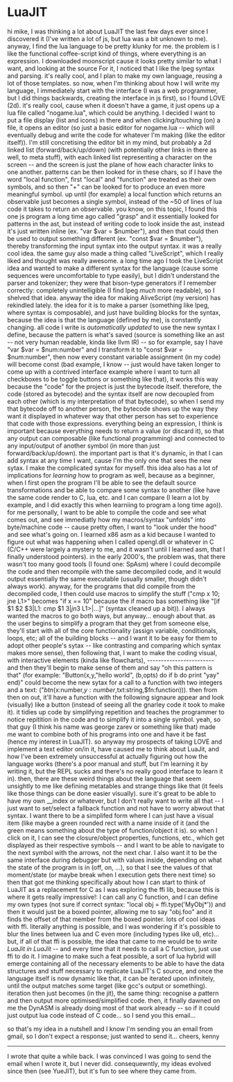# LuaJIT

hi mike,
I was thinking a lot about LuaJIT the last few days ever since I discovered it (I've written a lot of js, but lua was a bit unknown to me). anyway, I find the lua language to be pretty klunky for me. the problem is I like the functional coffee-script kind of things, where everything is an expression. I downloaded moonscript cause it looks pretty similar to what I want, and looking at the source For it, I noticed that I like the lpeg syntax and parsing. it's really cool, and I plan to make my own language, reusing a lot of those templates.
so now, when I'm thinking about how I will write my language, I immediately start with the interface (I was a web programmer, but I did things backwards, creating the interface in js first), so I found LOVE (2d). it's really cool, cause when it doesn't have a game, it just opens up a lua file called "nogame.lua", which could be anything. I decided I want to put a file display (list and icons) in there and when clicking/touching (on) a file, it opens an editor (so just a basic editor for nogame.lua -- which will eventually debug and write the code for whatever I'm making (like the editor itself)). I'm still concretising the editor bit in my mind, but probably a 2d linked list (forward/back/up/down) (with potentially other links in there as well, to meta stuff), with each linked list representing a character on the screen -- and the screen is just the plane of how each character links to one another. patterns can be then looked for in these chars, so if I have the word "local function", first "local" and "function" are treated as their own symbols, and so then "<local>+<function>" can be looked for to produce an even more meaningful symbol. up until (for example) a local function which returns an observable just becomes a single symbol, instead of the ~50 of lines of lua code it takes to return an observable.
    you know, on this topic, I found this one js program a long time ago called "grasp" and it essentially looked for patterns in the ast, but instead of writing code to look inside the ast, instead it's just written inline (ex. "var $var = $number"), and then that could then be used to output something different (ex. "const $var = $number"), thereby transforming the input syntax into the output syntax. it was a really cool idea. the same guy also made a thing called "LiveScript", which I really liked and thought was really awesome.
        a long time ago I took the LiveScript idea and wanted to make a different syntax for the language (cause some sequences were uncomfortable to type easily), but I didn't understand the parser and tokenizer; they were that bison-type generators if I remember correctly: completely unintelligible (I find lpeg *much* more readable), so I shelved that idea.
        anyway the idea for making AliveScript (my version) has rekindled lately. the idea for it is to make a parser (something like lpeg, where syntax is composable), and just have building blocks for the syntax, because the idea is that the language (defined by me), is constantly changing. all code I write is *automatically updated* to use the new syntax I define, because the pattern is what's saved (source is something like an ast -- not very human readable, kinda like llvm IR) -- so for example, say I have "var $var = $num:number" and I transform it to "const $var = $num:number", then now every constant variable assignment (in my code) will become const (bad example, I know -- just would have taken longer to come up with a contrived interface example where I want to turn all checkboxes to be toggle buttons or something like that), it works this way because the "code" for the project is just the bytecode itself. therefore, the code (stored as bytecode) and the syntax itself are now decoupled from each other (which is my interpretation of that bytecode), so when I send my that bytecode off to another person, the bytecode shows up the way they want it displayed in whatever way that other person has set to experience that code with those expressions.
        everything being an expression, I think is important because everything needs to return a value (or discard it), so that any output can composable (like functional programming) and connected to any input/output of another symbol (in more than just forward/back/up/down). the important part is that it's dynamic, in that I can add syntax at any time I want, cause I'm the only one that sees the new sytax. I make the complicated syntax for myself.
        this idea also has a lot of implications for *learning* how to program as well, because as a beginner, when I first open the program I'll be able to see the default source transformations and be able to compare some syntax to another (like have the same code render to C, lua, etc. and I can compare (I learn a lot by example, and I did exactly this when learniing to program a long time ago)). for me personally, I want to be able to compile the code and see what comes out, and see immediatly how my macros/syntax "unfolds" into byte/machine code -- cause pretty often, I want to "look under the hood" and see what's going on.
            I learned x86 asm as a kid because I wanted to figure out what was happening when I called opengl.dll or whatever in C (C/C++ were largely a mystery to me, and it wasn't until I learned asm, that I finally understood pointers). in the early 2000's, the problem was, that there wasn't too many good tools (I found one: SpAsm) where I could decompile the code and then recompile with the same decompiled code, and it would output essentially the same executable (usually smaller, though didn't always work). anyway, for the programs that did compile from the decompiled code, I then could use macros to simplify the stuff ("cmp x 10; jne L1>" becomes "if x == 10" because the if macro bas something like "[if $1 $2 $3|L1: cmp $1 $3| jn$3 L1>|...]" (syntax cleaned up a bit)). I always wanted the macros to go both ways, but anyway... enough about that.
        as the user begins to simplify a program that they get from someone else, they'll start with all of the core functionality (assign variable, conditionals, loops, etc; all of the building blocks -- and I want it to be easy for them to adopt other people's sytax -- like contrasting and comparing which syntax makes more sense), then following that, I want to make the coding visual, with interactive elements (kinda like flowcharts), ------------------------ and then they'll begin to make sense of them and say "oh this pattern is that" (for example: "Button(x,y,"hello world", (b,opts) do if b do print "yay" end)" could become the new sytax for a call to a function with two integers and a text: ("$btn($x:number,$y:number,$txt:string,$fn:function))). then from then on out, it'll have a function with the following signaure appear and look (visually) like a button (instead of seeing all the gnarley code it took to make it). it tidies up code by simplifying repetition and teaches the programmer to notice repitition in the code and to simplify it into a single symbol.
        yeah, so that guy (I think his name was george zarev or something like that) made me want to combine both of his programs into one and have it be fast (hence my interest in LuaJIT).
    so anyway my prospects of taking LOVE and implement a text editor on/in it, have caused me to think about LuaJit, and how I've been extremely unsuccessful at actually figuring out how the language works (there's a poor manual and stuff, but I'm learning it by writing it, but the REPL sucks and there's no really good interface to learn it in). then, there are these weird things about the language that seem unsightly to me like defining metatables and strange things like that (it feels like those things can be done easier visually). sure it's great to be able to have my own __index or whatever, but I don't really want to write all that -- I just want to set/select a fallback function and not have to worry abwout that syntax. I want there to be a simplifed form where I can just have a visual item (like maybe a green rounded rect with a name inside of it (and the green means something about the type of function/object it is). so when I click on it, I can see the closure/object properties, functions, etc., which get displayed as their respective symbols -- and I want to be able to navigate to the next symbol with the arrows, not the next char. I also want it to be the same interface during debugger but with values inside, depending on what the state of the program is in (off, on, ...), so that I see the values of that moment/state (or maybe break when I execution gets there next time)
so then that got me thinking specifically about how I can start to think of LuaJIT as a replacement for C as I was exploring the ffi lib, because this is where it gets really impressive!: I can call any C function, and I can define my own types (not sure if correct syntax: "local obj = ffi.type('MyObj*')) and then it would just be a boxed pointer, allowing me to say "obj.foo" and it finds the offset of that member from the boxed pointer. lots of cool ideas with ffi. literally anything is possible, and I was wondering if it's possible to blur the lines between lua and C even more (including types like u8, etc)...
but, if all of that ffi is possible, the idea that came to me would be to *write LuaJit in LuaJit* -- and every time that it needs to call a C function, just use ffi to do it. I imagine to make such a feat possible, a sort of lua hybrid will emerge containing all of the necessary elements to be able to have the data structures and stuff necessary to replicate LuaJIT's C source, and once the language itself is now dynamic like that, it can be iterated upon infinitely, until the output matches some target (like gcc's output or something). iteration then just becomes (in the jit), the same thing: recognise a pattern and then output more optimised/simplified code.
then, it finally dawned on me the DynASM is already doing most of that work already -- so if it could just output lua code instead of C code... so I send you this email...

so that's my idea in a nutshell and I know I'm sending you an email from gmail, so I don't expect a response; just wanted to send it...
cheers, kenny

---

I wrote that quite a while back. I was convinced I was going to send the email when I wrote it, but I never did. consequewntly, my ideas evolved since then (see YueJIT), but it's fun to see where they came from.
